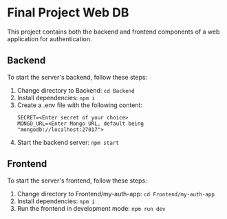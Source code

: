 # Final Project Web DB

This project contains both the backend and frontend components of a web application for authentication.

## Backend

To start the server's backend, follow these steps:

1. Change directory to Backend: `cd Backend`
2. Install dependencies: `npm i`
3. Create a .env file with the following content:
    ```
    SECRET=<Enter secret of your choice>
    MONGO_URL=<Enter Mongo URL, default being "mongodb://localhost:27017">
    ```
4. Start the backend server: `npm start`

## Frontend

To start the server's frontend, follow these steps:

1. Change directory to Frontend/my-auth-app: `cd Frontend/my-auth-app`
2. Install dependencies: `npm i`
3. Run the frontend in development mode: `npm run dev`